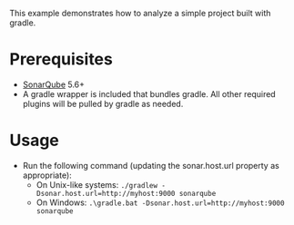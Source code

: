 This example demonstrates how to analyze a simple project built with gradle.

Prerequisites
=============
* [SonarQube](http://www.sonarqube.org/downloads/) 5.6+
* A gradle wrapper is included that bundles gradle. All other required plugins will be pulled by gradle as needed.

Usage
=====
* Run the following command (updating the sonar.host.url property as appropriate):
  * On Unix-like systems:
    `./gradlew -Dsonar.host.url=http://myhost:9000 sonarqube`
  * On Windows:
    `.\gradle.bat -Dsonar.host.url=http://myhost:9000 sonarqube`
 